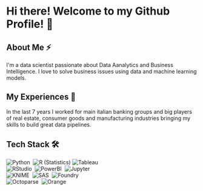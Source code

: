 # Hi there! Welcome to my Github Profile! 👋

## About Me ⚡

I'm a data scientist passionate about Data Aanalytics and Business Intelligence. I love to solve business issues using data and machine learning models.

## My Experiences 🌱

In the last 7 years I worked for main italian banking groups and big players of real estate, consumer goods and manufacturing industries bringing my skills to build great data pipelines. 

## Tech Stack 🛠
![Python](https://img.shields.io/badge/-Python-05122A?style=flat&logo=python)&nbsp;
![R (Statistics)](https://img.shields.io/badge/-R-05122A?style=flat&logo=R&logoColor=276DC3)
![Tableau](https://img.shields.io/badge/-Tableau-05122A?style=flat&logo=tableau)&nbsp;\
![RStudio](https://img.shields.io/badge/-RStudio-05122A?style=flat&logo=rstudio)&nbsp;
![PowerBI](https://img.shields.io/badge/-PowerBI-05122A?style=flat&logo=powerbi)&nbsp;
![Jupyter](https://img.shields.io/badge/-Jupyter-05122A?style=flat&logo=jupyter)&nbsp;\
![KNIME](https://img.shields.io/badge/-Knime-05122A?style=flat&logo=KNIME)&nbsp;
![SAS](https://img.shields.io/badge/-Sas-05122A?style=flat&logo=SAS)&nbsp;
![Foundry](https://img.shields.io/badge/-Foundry-05122A?style=flat&logo=foundry)&nbsp;\
![Octoparse](https://img.shields.io/badge/-Octoparse-05122A?style=flat&logo=jupyter)&nbsp;
![Orange](https://img.shields.io/badge/-Orange-05122A?style=flat&logo=jupyter)&nbsp;
